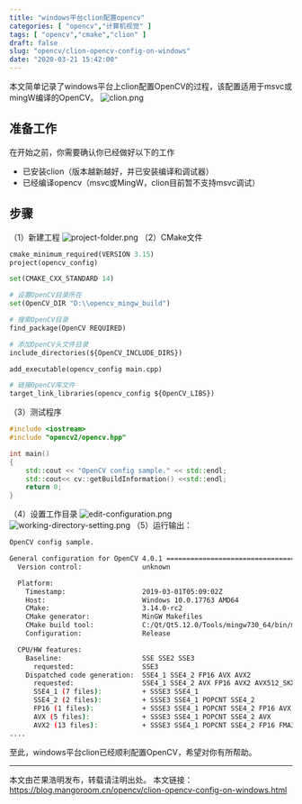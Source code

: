```yaml
---
title: "windows平台clion配置opencv"
categories: [ "opencv","计算机视觉" ]
tags: [ "opencv","cmake","clion" ]
draft: false
slug: "opencv/clion-opencv-config-on-windows"
date: "2020-03-21 15:42:00"
---
```


本文简单记录了windows平台上clion配置OpenCV的过程，该配置适用于msvc或mingW编译的OpenCV。
![clion.png][1]

## 准备工作

在开始之前，你需要确认你已经做好以下的工作

- 已安装clion（版本越新越好，并已安装编译和调试器）
- 已经编译opencv（msvc或MingW，clion目前暂不支持msvc调试）

## 步骤

（1）新建工程
![project-folder.png][2]
（2）CMake文件

```python
cmake_minimum_required(VERSION 3.15)
project(opencv_config)

set(CMAKE_CXX_STANDARD 14)

# 设置OpenCV目录所在
set(OpenCV_DIR "D:\\opencv_mingw_build")

# 搜索OpenCV目录
find_package(OpenCV REQUIRED)

# 添加OpenCV头文件目录
include_directories(${OpenCV_INCLUDE_DIRS})

add_executable(opencv_config main.cpp)

# 链接OpenCV库文件
target_link_libraries(opencv_config ${OpenCV_LIBS})
```

（3）测试程序

```c++
#include <iostream>
#include "opencv2/opencv.hpp"

int main()
{
    std::cout << "OpenCV config sample." << std::endl;
    std::cout<< cv::getBuildInformation() <<std::endl;
    return 0;
}
```

（4）设置工作目录
![edit-configuration.png][3]
![working-directory-setting.png][4]
（5）运行输出：

```bash
OpenCV config sample.

General configuration for OpenCV 4.0.1 =====================================
  Version control:               unknown

  Platform:
    Timestamp:                   2019-03-01T05:09:02Z
    Host:                        Windows 10.0.17763 AMD64
    CMake:                       3.14.0-rc2
    CMake generator:             MinGW Makefiles
    CMake build tool:            C:/Qt/Qt5.12.0/Tools/mingw730_64/bin/mingw32-make.exe
    Configuration:               Release

  CPU/HW features:
    Baseline:                    SSE SSE2 SSE3
      requested:                 SSE3
    Dispatched code generation:  SSE4_1 SSE4_2 FP16 AVX AVX2
      requested:                 SSE4_1 SSE4_2 AVX FP16 AVX2 AVX512_SKX
      SSE4_1 (7 files):          + SSSE3 SSE4_1
      SSE4_2 (2 files):          + SSSE3 SSE4_1 POPCNT SSE4_2
      FP16 (1 files):            + SSSE3 SSE4_1 POPCNT SSE4_2 FP16 AVX
      AVX (5 files):             + SSSE3 SSE4_1 POPCNT SSE4_2 AVX
      AVX2 (13 files):           + SSSE3 SSE4_1 POPCNT SSE4_2 FP16 FMA3 AVX AVX2
....
```

至此，windows平台clion已经顺利配置OpenCV，希望对你有所帮助。

-----

本文由芒果浩明发布，转载请注明出处。
本文链接：https://blog.mangoroom.cn/opencv/clion-opencv-config-on-windows.html

  [1]: https://mangoroom.cn/usr/uploads/2020/03/2665346324.png
  [2]: https://mangoroom.cn/usr/uploads/2020/03/2883543192.png
  [3]: https://mangoroom.cn/usr/uploads/2020/03/3615255779.png
  [4]: https://mangoroom.cn/usr/uploads/2020/03/3164032241.png